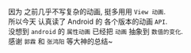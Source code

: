 因为 之前几乎不写复杂的动画, 挺多用用 `View 动画`.  
所以今天 认真读了 Android 的 各个版本的动画 `API`.  
没想到 `android` 的 `属性动画` 已经把 `动画` 抽象到 `数值的变化`.  
感谢 `郭霖` 和 `张鸿阳` 等大神的总结~
